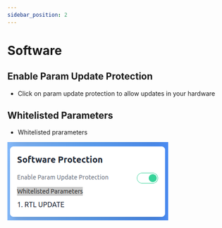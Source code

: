 ```yaml
---
sidebar_position: 2
---
```


# Software

## Enable Param Update Protection

- Click on param update protection to allow updates in your hardware 

## Whitelisted Parameters

- Whitelisted prarameters 

![Software update](img/software-update.png)

